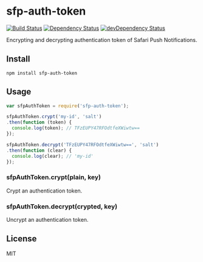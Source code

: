 # sfp-auth-token
[![Build Status](https://travis-ci.org/hipush/sfp-auth-token.svg?branch=master)](https://travis-ci.org/hipush/sfp-auth-token)
[![Dependency Status](https://david-dm.org/hipush/sfp-auth-token.svg?theme=shields.io)](https://david-dm.org/hipush/sfp-auth-token)
[![devDependency Status](https://david-dm.org/hipush/sfp-auth-token/dev-status.svg?theme=shields.io)](https://david-dm.org/hipush/sfp-auth-token#info=devDependencies)

Encrypting and decrypting authentication token of Safari Push Notifications.

## Install

```
npm install sfp-auth-token
```

## Usage

```js
var sfpAuthToken = require('sfp-auth-token');

sfpAuthToken.crypt('my-id', 'salt')
.then(function (token) {
  console.log(token); // TFzEUPY47RFOdtfeXWiwtw==
});

sfpAuthToken.decrypt('TFzEUPY47RFOdtfeXWiwtw==', 'salt')
.then(function (clear) {
  console.log(clear); // 'my-id'
});
```

### sfpAuthToken.crypt(plain, key)

Crypt an authentication token.

### sfpAuthToken.decrypt(crypted, key)

Uncrypt an authentication token.


## License

MIT
